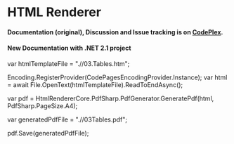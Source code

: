HTML Renderer
=============

#### Documentation (original), Discussion and Issue tracking is on [CodePlex](https://htmlrenderer.codeplex.com/).


#### New Documentation with .NET 2.1 project

var htmlTemplateFile = ".//03.Tables.htm";

Encoding.RegisterProvider(CodePagesEncodingProvider.Instance);
var html = await File.OpenText(htmlTemplateFile).ReadToEndAsync();

var pdf = HtmlRendererCore.PdfSharp.PdfGenerator.GeneratePdf(html, PdfSharp.PageSize.A4);

var generatedPdfFile = ".//03Tables.pdf";

pdf.Save(generatedPdfFile);
			

